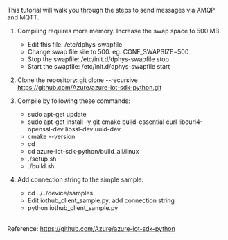 This tutorial will walk you through the steps to send messages via AMQP and MQTT.

1. Compiling requires more memory.  Increase the swap space to 500 MB.
   - Edit this file:  /etc/dphys-swapfile 
   - Change swap file sile to 500.  eg. CONF_SWAPSIZE=500
   - Stop the swapfile: /etc/init.d/dphys-swapfile stop
   - Start the swapfile: /etc/init.d/dphys-swapfile start
1. Clone the repository:  git clone --recursive https://github.com/Azure/azure-iot-sdk-python.git 
1. Compile by following these commands:

   - sudo apt-get update <br>
   - sudo apt-get install -y git cmake build-essential curl libcurl4-openssl-dev libssl-dev uuid-dev <br>
   - cmake --version <br>
   - cd <br>
   - cd azure-iot-sdk-python/build_all/linux <br>
   - ./setup.sh <br>
   - ./build.sh <br>
   
1. Add connection string to the simple sample:

   - cd ../../device/samples <br>
   - Edit iothub_client_sample.py, add connection string <br>
   - python iothub_client_sample.py <br> <br>

Reference: https://github.com/Azure/azure-iot-sdk-python
